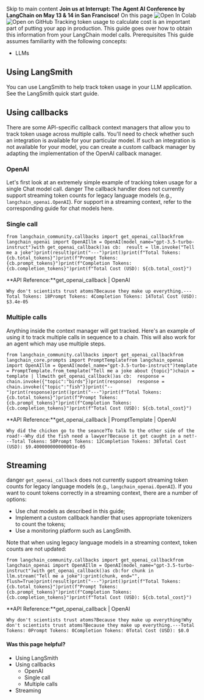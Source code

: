 Skip to main content
**Join us at Interrupt: The Agent AI Conference by LangChain on May 13 & 14 in San Francisco!**
On this page
![Open In Colab](https://colab.research.google.com/assets/colab-badge.svg)![Open on GitHub](https://img.shields.io/badge/Open%20on%20GitHub-grey?logo=github&logoColor=white)
Tracking token usage to calculate cost is an important part of putting your app in production. This guide goes over how to obtain this information from your LangChain model calls.
Prerequisites
This guide assumes familiarity with the following concepts:
  * LLMs


## Using LangSmith​
You can use LangSmith to help track token usage in your LLM application. See the LangSmith quick start guide.
## Using callbacks​
There are some API-specific callback context managers that allow you to track token usage across multiple calls. You'll need to check whether such an integration is available for your particular model.
If such an integration is not available for your model, you can create a custom callback manager by adapting the implementation of the OpenAI callback manager.
### OpenAI​
Let's first look at an extremely simple example of tracking token usage for a single Chat model call.
danger
The callback handler does not currently support streaming token counts for legacy language models (e.g., `langchain_openai.OpenAI`). For support in a streaming context, refer to the corresponding guide for chat models here.
### Single call​
```
from langchain_community.callbacks import get_openai_callbackfrom langchain_openai import OpenAIllm = OpenAI(model_name="gpt-3.5-turbo-instruct")with get_openai_callback()as cb:  result = llm.invoke("Tell me a joke")print(result)print("---")print()print(f"Total Tokens: {cb.total_tokens}")print(f"Prompt Tokens: {cb.prompt_tokens}")print(f"Completion Tokens: {cb.completion_tokens}")print(f"Total Cost (USD): ${cb.total_cost}")
```

**API Reference:**get_openai_callback | OpenAI
```
Why don't scientists trust atoms?Because they make up everything.---Total Tokens: 18Prompt Tokens: 4Completion Tokens: 14Total Cost (USD): $3.4e-05
```

### Multiple calls​
Anything inside the context manager will get tracked. Here's an example of using it to track multiple calls in sequence to a chain. This will also work for an agent which may use multiple steps.
```
from langchain_community.callbacks import get_openai_callbackfrom langchain_core.prompts import PromptTemplatefrom langchain_openai import OpenAIllm = OpenAI(model_name="gpt-3.5-turbo-instruct")template = PromptTemplate.from_template("Tell me a joke about {topic}")chain = template | llmwith get_openai_callback()as cb:  response = chain.invoke({"topic":"birds"})print(response)  response = chain.invoke({"topic":"fish"})print("--")print(response)print()print("---")print(f"Total Tokens: {cb.total_tokens}")print(f"Prompt Tokens: {cb.prompt_tokens}")print(f"Completion Tokens: {cb.completion_tokens}")print(f"Total Cost (USD): ${cb.total_cost}")
```

**API Reference:**get_openai_callback | PromptTemplate | OpenAI
```
Why did the chicken go to the seance?To talk to the other side of the road!--Why did the fish need a lawyer?Because it got caught in a net!---Total Tokens: 50Prompt Tokens: 12Completion Tokens: 38Total Cost (USD): $9.400000000000001e-05
```

## Streaming​
danger
`get_openai_callback` does not currently support streaming token counts for legacy language models (e.g., `langchain_openai.OpenAI`). If you want to count tokens correctly in a streaming context, there are a number of options:
  * Use chat models as described in this guide;
  * Implement a custom callback handler that uses appropriate tokenizers to count the tokens;
  * Use a monitoring platform such as LangSmith.


Note that when using legacy language models in a streaming context, token counts are not updated:
```
from langchain_community.callbacks import get_openai_callbackfrom langchain_openai import OpenAIllm = OpenAI(model_name="gpt-3.5-turbo-instruct")with get_openai_callback()as cb:for chunk in llm.stream("Tell me a joke"):print(chunk, end="", flush=True)print(result)print("---")print()print(f"Total Tokens: {cb.total_tokens}")print(f"Prompt Tokens: {cb.prompt_tokens}")print(f"Completion Tokens: {cb.completion_tokens}")print(f"Total Cost (USD): ${cb.total_cost}")
```

**API Reference:**get_openai_callback | OpenAI
```
Why don't scientists trust atoms?Because they make up everything!Why don't scientists trust atoms?Because they make up everything.---Total Tokens: 0Prompt Tokens: 0Completion Tokens: 0Total Cost (USD): $0.0
```

#### Was this page helpful?
  * Using LangSmith
  * Using callbacks
    * OpenAI
    * Single call
    * Multiple calls
  * Streaming


